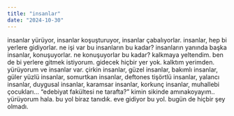 ```yaml
---
title: "insanlar"
date: "2024-10-30"
---
```


insanlar yürüyor, insanlar koşuşturuyor, insanlar çabalıyorlar. insanlar, hep bi yerlere gidiyorlar. ne işi var bu insanların bu kadar?
insanların yanında başka insanlar, konuşuyorlar. ne konuşuyorlar bu kadar?
kalkmaya yeltendim. ben de bi yerlere gitmek istiyorum. gidecek hiçbir yer yok.
kalktım yerimden. yürüyorum ve insanlar var. çirkin insanlar, güzel insanlar, bakımlı insanlar, güler yüzlü insanlar, somurtkan insanlar, deftones tişörtlü insanlar, yalancı insanlar, duygusal insanlar, karamsar insanlar, korkunç insanlar, muhallebi çocukları…
“edebiyat fakültesi ne tarafta?”
kimin sikinde amınakoyayım..
yürüyorum hala. bu yol biraz tanıdık. eve gidiyor bu yol. bugün de hiçbir şey olmadı.
